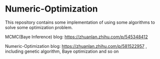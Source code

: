 # Numeric-Optimization

This repository contains some implementation of using some algorithms to solve some optimization problem. 

MCMC(Baye Inference) blog: https://zhuanlan.zhihu.com/p/545348412

Numeric-Optimization blog: https://zhuanlan.zhihu.com/p/581522957 , including genetic algorithm, Baye optimization and so on
